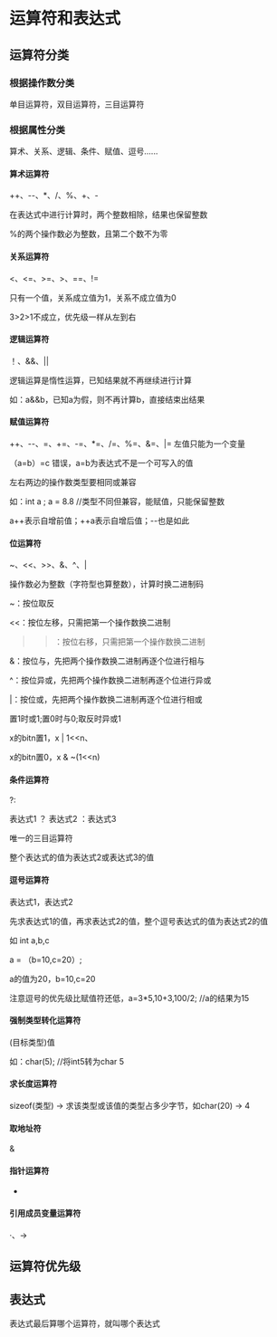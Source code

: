 # 运算符和表达式
## 运算符分类
### 根据操作数分类
单目运算符，双目运算符，三目运算符
### 根据属性分类
算术、关系、逻辑、条件、赋值、逗号......
#### 算术运算符
++、--、*、/、%、+、-

在表达式中进行计算时，两个整数相除，结果也保留整数

%的两个操作数必为整数，且第二个数不为零
#### 关系运算符
<、<=、>=、>、==、!=

只有一个值，关系成立值为1，关系不成立值为0

3>2>1不成立，优先级一样从左到右

#### 逻辑运算符
！、&&、||

逻辑运算是惰性运算，已知结果就不再继续进行计算

如：a&&b，已知a为假，则不再计算b，直接结束出结果

#### 赋值运算符
++、--、=、+=、-=、*=、/=、%=、&=、|=
左值只能为一个变量

（a=b）=c 错误，a=b为表达式不是一个可写入的值

左右两边的操作数类型要相同或兼容

如：int a ; a = 8.8 //类型不同但兼容，能赋值，只能保留整数

a++表示自增前值；++a表示自增后值；--也是如此

#### 位运算符
~、<<、>>、&、^、|

操作数必为整数（字符型也算整数），计算时换二进制码

~：按位取反

<<：按位左移，只需把第一个操作数换二进制

>>：按位右移，只需把第一个操作数换二进制

&：按位与，先把两个操作数换二进制再逐个位进行相与

^：按位异或，先把两个操作数换二进制再逐个位进行异或

|：按位或，先把两个操作数换二进制再逐个位进行相或

置1时或1;置0时与0;取反时异或1

x的bitn置1，x | 1<<n、

x的bitn置0，x & ~(1<<n)

#### 条件运算符
?:

表达式1 ？ 表达式2 ：表达式3

唯一的三目运算符

整个表达式的值为表达式2或表达式3的值

#### 逗号运算符
表达式1，表达式2

先求表达式1的值，再求表达式2的值，整个逗号表达式的值为表达式2的值

如 int a,b,c

a = （b=10,c=20）;

a的值为20，b=10,c=20

注意逗号的优先级比赋值符还低，a=3*5,10+3,100/2; //a的结果为15

#### 强制类型转化运算符
(目标类型)值
                    
如：char(5); //将int5转为char 5

#### 求长度运算符
sizeof(类型) -> 求该类型或该值的类型占多少字节，如char(20) -> 4

#### 取地址符
&
  
#### 指针运算符
*

#### 引用成员变量运算符
·、->

## 运算符优先级

## 表达式
表达式最后算哪个运算符，就叫哪个表达式
